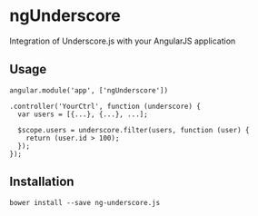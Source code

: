 ngUnderscore
============

Integration of Underscore.js with your AngularJS application

## Usage
```
angular.module('app', ['ngUnderscore'])

.controller('YourCtrl', function (underscore) {
  var users = [{...}, {...}, ...];

  $scope.users = underscore.filter(users, function (user) {
    return (user.id > 100);
  });
});
```

## Installation
```
bower install --save ng-underscore.js
```
